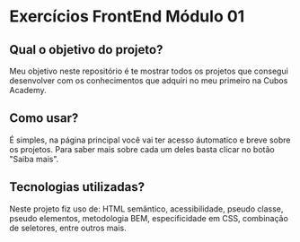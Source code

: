# Exercícios FrontEnd Módulo 01

## Qual o objetivo do projeto?

Meu objetivo neste repositório é te mostrar todos os projetos que consegui desenvolver com os conhecimentos que adquiri no meu primeiro na Cubos Academy.

## Como usar?

É simples, na página principal você vai ter acesso áutomatico e breve sobre os projetos. Para saber mais sobre cada um deles basta clicar no botão "Saiba mais".

## Tecnologias utilizadas?

Neste projeto fiz uso de: HTML semântico, acessibilidade, pseudo classe, pseudo elementos, metodologia BEM, especificidade em CSS, combinação de seletores, entre outros mais.
